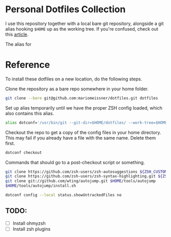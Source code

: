# Personal Dotfiles Collection

I use this repository together with a local bare git repository, alongside a git alias hooking `$HOME` up as the working tree. If you're confused, check out this [article](https://www.atlassian.com/git/tutorials/dotfiles).

The alias for 

# Reference

To install these dotfiles on a new location, do the following steps.

Clone the repository as a bare repo somewhere in your home folder.
```bash
git clone --bare git@github.com:mariomeissner/dotfiles.git dotfiles
```

Set up alias temporarily until we have the proper ZSH config loaded, which also contains this alias.
```bash
alias dotconf='/usr/bin/git --git-dir=$HOME/dotfiles/ --work-tree=$HOME'
```

Checkout the repo to get a copy of the config files in your home directory. This may fail if you already have a file with the same name. Delete them first.
```bash
dotconf checkout
```

Commands that should go to a post-checkout script or something.
```bash
git clone https://github.com/zsh-users/zsh-autosuggestions ${ZSH_CUSTOM:-~/.oh-my-zsh/custom}/plugins/zsh-autosuggestions
git clone https://github.com/zsh-users/zsh-syntax-highlighting.git ${ZSH_CUSTOM:-~/.oh-my-zsh/custom}/plugins/zsh-syntax-highlighting
git clone git://github.com/wting/autojump.git $HOME/tools/autojump
$HOME/tools/autojump/install.sh

dotconf config --local status.showUntrackedFiles no
```

## TODO:
- [ ] Install ohmyzsh
- [ ] Install zsh plugins
